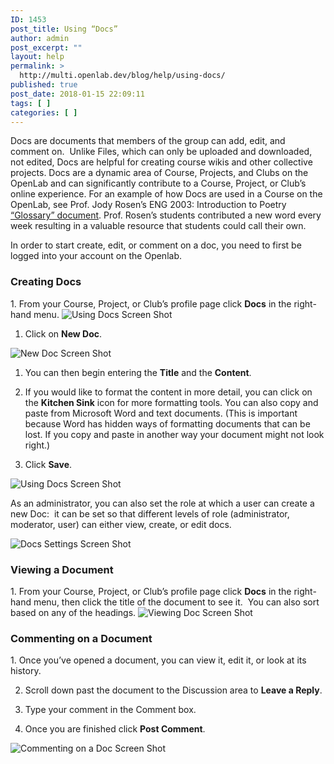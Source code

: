 ```yaml
---
ID: 1453
post_title: Using “Docs”
author: admin
post_excerpt: ""
layout: help
permalink: >
  http://multi.openlab.dev/blog/help/using-docs/
published: true
post_date: 2018-01-15 22:09:11
tags: [ ]
categories: [ ]
---
```

Docs are documents that members of the group can add, edit, and comment on.  Unlike Files, which can only be uploaded and downloaded, not edited, Docs are helpful for creating course wikis and other collective projects. Docs are a dynamic area of Course, Projects, and Clubs on the OpenLab and can significantly contribute to a Course, Project, or Club’s online experience. For an example of how Docs are used in a Course on the OpenLab, see Prof. Jody Rosen’s ENG 2003: Introduction to Poetry <a href="https://openlab.citytech.cuny.edu/groups/eng-2003-introduction-to-poetry/docs/glossary-3">“Glossary” document</a>. Prof. Rosen’s students contributed a new word every week resulting in a valuable resource that students could call their own.

In order to start create, edit, or comment on a doc, you need to first be logged into your account on the Openlab.
<h3><strong>Creating Docs</strong></h3>
1. From your Course, Project, or Club’s profile page click <strong>Docs</strong> in the right-hand menu.

<img class="alignnone wp-image-36694 size-full" src="https://openlab.citytech.cuny.edu/wp-content/uploads/2012/09/Using_Docs_1_v2.png" sizes="(max-width: 1151px) 100vw, 1151px" srcset="https://openlab.citytech.cuny.edu/wp-content/uploads/2012/09/Using_Docs_1_v2.png 1151w, https://openlab.citytech.cuny.edu/wp-content/uploads/2012/09/Using_Docs_1_v2-300x173.png 300w, https://openlab.citytech.cuny.edu/wp-content/uploads/2012/09/Using_Docs_1_v2-1024x592.png 1024w, https://openlab.citytech.cuny.edu/wp-content/uploads/2012/09/Using_Docs_1_v2-32x18.png 32w" alt="Using Docs Screen Shot" />

1. Click on <strong>New Doc</strong>.

<img class="alignnone wp-image-36695 size-full" src="https://openlab.citytech.cuny.edu/wp-content/uploads/2012/09/Using_Docs_2_v2.png" sizes="(max-width: 1150px) 100vw, 1150px" srcset="https://openlab.citytech.cuny.edu/wp-content/uploads/2012/09/Using_Docs_2_v2.png 1150w, https://openlab.citytech.cuny.edu/wp-content/uploads/2012/09/Using_Docs_2_v2-300x169.png 300w, https://openlab.citytech.cuny.edu/wp-content/uploads/2012/09/Using_Docs_2_v2-1024x578.png 1024w, https://openlab.citytech.cuny.edu/wp-content/uploads/2012/09/Using_Docs_2_v2-32x18.png 32w" alt="New Doc Screen Shot" />

1. You can then begin entering the <strong>Title</strong> and the <strong>Content</strong>.

2. If you would like to format the content in more detail, you can click on the <strong>Kitchen Sink</strong> icon for more formatting tools. You can also copy and paste from Microsoft Word and text documents. (This is important because Word has hidden ways of formatting documents that can be lost. If you copy and paste in another way your document might not look right.)

3. Click <strong>Save</strong>.

<img class="alignnone wp-image-36696 size-full" src="https://openlab.citytech.cuny.edu/wp-content/uploads/2012/09/Using_Docs_3_v2.png" sizes="(max-width: 1149px) 100vw, 1149px" srcset="https://openlab.citytech.cuny.edu/wp-content/uploads/2012/09/Using_Docs_3_v2.png 1149w, https://openlab.citytech.cuny.edu/wp-content/uploads/2012/09/Using_Docs_3_v2-300x286.png 300w, https://openlab.citytech.cuny.edu/wp-content/uploads/2012/09/Using_Docs_3_v2-1024x978.png 1024w, https://openlab.citytech.cuny.edu/wp-content/uploads/2012/09/Using_Docs_3_v2-32x32.png 32w" alt="Using Docs Screen Shot" />

As an administrator, you can also set the role at which a user can create a new Doc:  it can be set so that different levels of role (administrator, moderator, user) can either view, create, or edit docs.

<img class="alignnone wp-image-36697 size-full" src="https://openlab.citytech.cuny.edu/wp-content/uploads/2012/09/Using_Docs_4_v2.png" sizes="(max-width: 855px) 100vw, 855px" srcset="https://openlab.citytech.cuny.edu/wp-content/uploads/2012/09/Using_Docs_4_v2.png 855w, https://openlab.citytech.cuny.edu/wp-content/uploads/2012/09/Using_Docs_4_v2-300x191.png 300w, https://openlab.citytech.cuny.edu/wp-content/uploads/2012/09/Using_Docs_4_v2-32x20.png 32w" alt="Docs Settings Screen Shot" />
<h3><strong>Viewing a Document</strong></h3>
1. From your Course, Project, or Club’s profile page click <strong>Docs</strong> in the right-hand menu, then click the title of the document to see it.  You can also sort based on any of the headings.

<img class="alignnone wp-image-36698 size-full" src="https://openlab.citytech.cuny.edu/wp-content/uploads/2012/09/Using_Docs_5_v2.png" sizes="(max-width: 1149px) 100vw, 1149px" srcset="https://openlab.citytech.cuny.edu/wp-content/uploads/2012/09/Using_Docs_5_v2.png 1149w, https://openlab.citytech.cuny.edu/wp-content/uploads/2012/09/Using_Docs_5_v2-300x158.png 300w, https://openlab.citytech.cuny.edu/wp-content/uploads/2012/09/Using_Docs_5_v2-1024x539.png 1024w, https://openlab.citytech.cuny.edu/wp-content/uploads/2012/09/Using_Docs_5_v2-32x17.png 32w" alt="Viewing Doc Screen Shot" />
<h3><strong>Commenting on a Document</strong></h3>
1. Once you’ve opened a document, you can view it, edit it, or look at its history.

2. Scroll down past the document to the Discussion area to <strong>Leave a Reply</strong>.

3. Type your comment in the Comment box.

4. Once you are finished click <strong>Post Comment</strong>.

<img class="alignnone wp-image-36699 size-full" src="https://openlab.citytech.cuny.edu/wp-content/uploads/2012/09/Using_Docs_6_v2.png" sizes="(max-width: 1200px) 100vw, 1200px" srcset="https://openlab.citytech.cuny.edu/wp-content/uploads/2012/09/Using_Docs_6_v2.png 1200w, https://openlab.citytech.cuny.edu/wp-content/uploads/2012/09/Using_Docs_6_v2-300x213.png 300w, https://openlab.citytech.cuny.edu/wp-content/uploads/2012/09/Using_Docs_6_v2-1024x725.png 1024w, https://openlab.citytech.cuny.edu/wp-content/uploads/2012/09/Using_Docs_6_v2-32x23.png 32w" alt="Commenting on a Doc Screen Shot" />